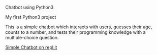 Chatbot using Python3

My first Python3 project

This is a simple chatbot which interacts with users, guesses their age, counts to a number, and tests their programming knowledge with a multiple-choice question.

[Simple Chatbot on repl.it](https://python-chatbot.nikhilbachani.repl.run/)

